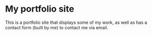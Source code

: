 # My portfolio site
This is a portfolio site that displays some of my work, as well as has a contact form (built by me) to contact me via email.